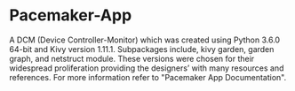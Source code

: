 # Pacemaker-App
A DCM (Device Controller-Monitor) which was created using Python 3.6.0 64-bit and Kivy version 1.11.1. Subpackages include, kivy garden, garden graph, and netstruct module. These versions were chosen for their widespread proliferation providing the designers’ with many resources and references. For more information refer to "Pacemaker App Documentation".